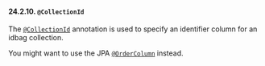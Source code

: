 #### 24.2.10. `@CollectionId`

<div class="paragraph">

The [`@CollectionId`](https://docs.jboss.org/hibernate/orm/5.2/javadocs/org/hibernate/annotations/CollectionId.html) annotation is used to specify an identifier column for an idbag collection.

</div>
<div class="paragraph">

You might want to use the JPA [`@OrderColumn`](#annotations-jpa-ordercolumn) instead.

</div>
</div>
<div class="sect3">

